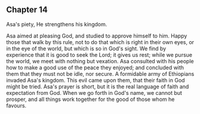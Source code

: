 ## Chapter 14

Asa's piety, He strengthens his kingdom.

Asa aimed at pleasing God, and studied to approve himself to him. Happy those that walk by this rule, not to do that which is right in their own eyes, or in the eye of the world, but which is so in God's sight. We find by experience that it is good to seek the Lord; it gives us rest; while we pursue the world, we meet with nothing but vexation. Asa consulted with his people how to make a good use of the peace they enjoyed; and concluded with them that they must not be idle, nor secure. A formidable army of Ethiopians invaded Asa's kingdom. This evil came upon them, that their faith in God might be tried. Asa's prayer is short, but it is the real language of faith and expectation from God. When we go forth in God's name, we cannot but prosper, and all things work together for the good of those whom he favours.


